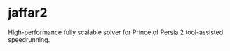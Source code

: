 # jaffar2
High-performance fully scalable solver for Prince of Persia 2 tool-assisted speedrunning.

